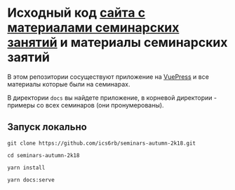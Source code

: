 # Исходный код [сайта с материалами семинарских занятий](https://ics6rb.netlify.com/) и материалы семинарских заятий

В этом репозитории сосуществуют приложение на [VuePress](https://vuepress.vuejs.org/) и все материалы которые были на семинарах.

В директории `docs` вы найдете приложение, в корневой директории - примеры со всех семинаров (они пронумерованы).

## Запуск локально

`git clone https://github.com/ics6rb/seminars-autumn-2k18.git`

`cd seminars-autumn-2k18`

`yarn install`

`yarn docs:serve`
